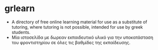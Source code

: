 # grlearn
  - A directory of free online learning material for use as a substitute of tutoring, where tutoring is not possible, intended for use by greek students.
  - Μία ιστοσελίδα με δωρεαν εκπαιδευτικό υλικό για την υποκατάσταση του φροντιστηρίου σε όλες τις βαθμίδες της εκπαίδευσης.

